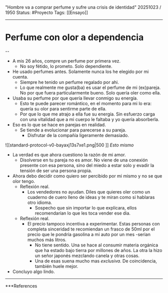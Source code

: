 "Hombre va a comprar perfume y sufre una crisis de identidad"
20251023 / 1950
Status: #Proyecto 
Tags: [[Ensayo]]

------
# Perfume con olor a dependencia
--
- A mis 26 años, compre un perfume por primera vez. 
	- No soy fétido, lo prometo. Solo dependiente. 
- He usado perfumes antes. Solamente nunca los he elegido por mi cuenta. 
	- Siempre he tenido un perfume regalado por ahi.
	- Lo que realmente me gusta(ba) es usar el perfume de mi (ex)pareja. No por que fuera particularmente bueno. Solo quería oler como ella. 
- Usaba su perfume por que quería llevar conmigo su energía. 
	- Esto te puede parecer romántico, en el momento para mi lo era: quería su olor para sentirme parte de ella. 
	- Por que lo que me atrajo a ella fue su energía. Sin esfuerzo carga con una vitalidad que a mi cuerpo le faltaba y yo quería absorberla. 
- Eso es lo que se hace en parejas en realidad. 
	- Se tiende a evolucionar para parecerse a su pareja.
		- Disfrutar de la compañía ligeramente demasiado. 

![[standard-protocol-v0-bayaxj13s7xe1.png|500 ]]
*Esto mismo*

- La verdad es que ahora cuestiono la razón de mi amor. 
	- Disolverse en tu pareja no es amor. No viene de una conexión presente con esa persona, sino del miedo a estar solo y evadir la tensión de ser una persona propia. 
- Ahora debo decidir como quiero ser percibido por mi mismo y no se que olor tengo.
	- Reflexión real. 
		- Los vendedores no ayudan. Diles que quieres oler como un cuaderno de cuero lleno de ideas y te miran como si hablaras otro idioma. 
			- Sospecho que sin importar lo que explicara,  ellos recomendarían lo que les toca vender ese dia. 
	- Reflexión real. 
		- El precio tampoco incentiva a experimentar. Estas personas con completa sinceridad te recomiendan un frasco de 50ml por el precio que le pondría gasolina a mi auto por un mes -serian muchos más litros. 
			- No tiene sentido. Una se hace al consumir materia orgánica que ha estado bajo tierra por millones de años. La otra la hizo un señor japonés mezclando canela y otras cosas. 
			- Una de esas suena mucho mas *exclusiva*. De coincidencia, también huele mejor.
- Concluyo algo lindo. 


---
 ***References 


